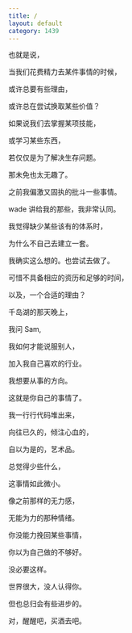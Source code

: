 ```yaml
---
title: /
layout: default
category: 1439
---
```


也就是说，

当我们花费精力去某件事情的时候，

或许总要有些理由，

或许总在尝试换取某些价值？

如果说我们去掌握某项技能，

或学习某些东西，

若仅仅是为了解决生存问题。

那未免也太无趣了。


之前我偏激又固执的批斗一些事情。

wade 讲给我的那些，我非常认同。

我觉得缺少某些该有的体系时，

为什么不自己去建立一套。

我确实这么想的。也尝试去做了。

可惜不具备相应的资历和足够的时间，

以及，一个合适的理由？

千岛湖的那天晚上，

我问 Sam, 

我如何才能说服别人，

加入我自己喜欢的行业。

我想要从事的方向。

这就是你自己的事情了。

我一行行代码堆出来，

向往已久的，倾注心血的，

自以为是的，艺术品。

总觉得少些什么，

这事情如此微小。

像之前那样的无力感，

无能为力的那种情绪。

你没能力挽回某些事情，

你以为自己做的不够好。

没必要这样。

世界很大，没人认得你。

但也总归会有些进步的。

对，醒醒吧，买酒去吧。
